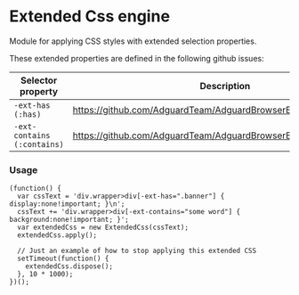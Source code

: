 # Extended Css engine

Module for applying CSS styles with extended selection properties.

These extended properties are defined in the following github issues:

Selector property | Description
--- | ---
`-ext-has (:has)` | https://github.com/AdguardTeam/AdguardBrowserExtension/issues/321
`-ext-contains (:contains)` | https://github.com/AdguardTeam/AdguardBrowserExtension/issues/322

### Usage
```
(function() {
  var cssText = 'div.wrapper>div[-ext-has=".banner"] { display:none!important; }\n';
  cssText += 'div.wrapper>div[-ext-contains="some word"] { background:none!important; }';
  var extendedCss = new ExtendedCss(cssText);
  extendedCss.apply();
  
  // Just an example of how to stop applying this extended CSS
  setTimeout(function() {
    extendedCss.dispose();
  }, 10 * 1000);
})();
```

